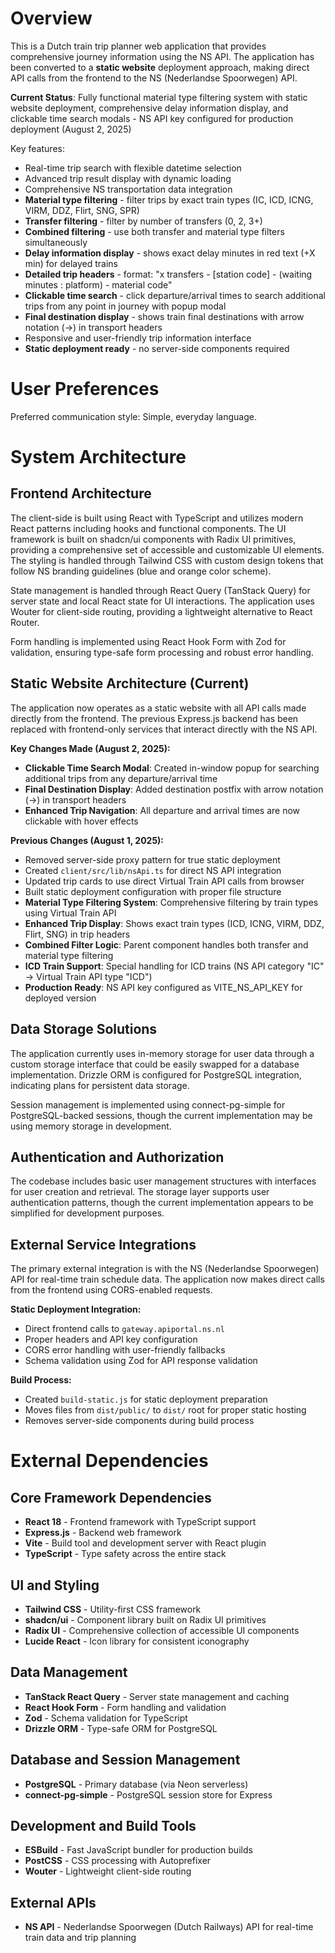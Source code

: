 # Overview

This is a Dutch train trip planner web application that provides comprehensive journey information using the NS API. The application has been converted to a **static website** deployment approach, making direct API calls from the frontend to the NS (Nederlandse Spoorwegen) API.

**Current Status**: Fully functional material type filtering system with static website deployment, comprehensive delay information display, and clickable time search modals - NS API key configured for production deployment (August 2, 2025)

Key features:
- Real-time trip search with flexible datetime selection
- Advanced trip result display with dynamic loading
- Comprehensive NS transportation data integration
- **Material type filtering** - filter trips by exact train types (IC, ICD, ICNG, VIRM, DDZ, Flirt, SNG, SPR)
- **Transfer filtering** - filter by number of transfers (0, 2, 3+)
- **Combined filtering** - use both transfer and material type filters simultaneously
- **Delay information display** - shows exact delay minutes in red text (+X min) for delayed trains
- **Detailed trip headers** - format: "x transfers - [station code] - (waiting minutes : platform) - material code"
- **Clickable time search** - click departure/arrival times to search additional trips from any point in journey with popup modal
- **Final destination display** - shows train final destinations with arrow notation (→) in transport headers
- Responsive and user-friendly trip information interface
- **Static deployment ready** - no server-side components required

# User Preferences

Preferred communication style: Simple, everyday language.

# System Architecture

## Frontend Architecture
The client-side is built using React with TypeScript and utilizes modern React patterns including hooks and functional components. The UI framework is built on shadcn/ui components with Radix UI primitives, providing a comprehensive set of accessible and customizable UI elements. The styling is handled through Tailwind CSS with custom design tokens that follow NS branding guidelines (blue and orange color scheme).

State management is handled through React Query (TanStack Query) for server state and local React state for UI interactions. The application uses Wouter for client-side routing, providing a lightweight alternative to React Router.

Form handling is implemented using React Hook Form with Zod for validation, ensuring type-safe form processing and robust error handling.

## Static Website Architecture (Current)
The application now operates as a static website with all API calls made directly from the frontend. The previous Express.js backend has been replaced with frontend-only services that interact directly with the NS API.

**Key Changes Made (August 2, 2025):**
- **Clickable Time Search Modal**: Created in-window popup for searching additional trips from any departure/arrival time
- **Final Destination Display**: Added destination postfix with arrow notation (→) in transport headers
- **Enhanced Trip Navigation**: All departure and arrival times are now clickable with hover effects

**Previous Changes (August 1, 2025):**
- Removed server-side proxy pattern for true static deployment
- Created `client/src/lib/nsApi.ts` for direct NS API integration
- Updated trip cards to use direct Virtual Train API calls from browser
- Built static deployment configuration with proper file structure
- **Material Type Filtering System**: Comprehensive filtering by train types using Virtual Train API
- **Enhanced Trip Display**: Shows exact train types (ICD, ICNG, VIRM, DDZ, Flirt, SNG) in trip headers
- **Combined Filter Logic**: Parent component handles both transfer and material type filtering
- **ICD Train Support**: Special handling for ICD trains (NS API category "IC" → Virtual Train API type "ICD")
- **Production Ready**: NS API key configured as VITE_NS_API_KEY for deployed version

## Data Storage Solutions
The application currently uses in-memory storage for user data through a custom storage interface that could be easily swapped for a database implementation. Drizzle ORM is configured for PostgreSQL integration, indicating plans for persistent data storage.

Session management is implemented using connect-pg-simple for PostgreSQL-backed sessions, though the current implementation may be using memory storage in development.

## Authentication and Authorization
The codebase includes basic user management structures with interfaces for user creation and retrieval. The storage layer supports user authentication patterns, though the current implementation appears to be simplified for development purposes.

## External Service Integrations
The primary external integration is with the NS (Nederlandse Spoorwegen) API for real-time train schedule data. The application now makes direct calls from the frontend using CORS-enabled requests.

**Static Deployment Integration:**
- Direct frontend calls to `gateway.apiportal.ns.nl`
- Proper headers and API key configuration
- CORS error handling with user-friendly fallbacks
- Schema validation using Zod for API response validation

**Build Process:**
- Created `build-static.js` for static deployment preparation
- Moves files from `dist/public/` to `dist/` root for proper static hosting
- Removes server-side components during build process

# External Dependencies

## Core Framework Dependencies
- **React 18** - Frontend framework with TypeScript support
- **Express.js** - Backend web framework
- **Vite** - Build tool and development server with React plugin
- **TypeScript** - Type safety across the entire stack

## UI and Styling
- **Tailwind CSS** - Utility-first CSS framework
- **shadcn/ui** - Component library built on Radix UI primitives
- **Radix UI** - Comprehensive collection of accessible UI components
- **Lucide React** - Icon library for consistent iconography

## Data Management
- **TanStack React Query** - Server state management and caching
- **React Hook Form** - Form handling and validation
- **Zod** - Schema validation for TypeScript
- **Drizzle ORM** - Type-safe ORM for PostgreSQL

## Database and Session Management
- **PostgreSQL** - Primary database (via Neon serverless)
- **connect-pg-simple** - PostgreSQL session store for Express

## Development and Build Tools
- **ESBuild** - Fast JavaScript bundler for production builds
- **PostCSS** - CSS processing with Autoprefixer
- **Wouter** - Lightweight client-side routing

## External APIs
- **NS API** - Nederlandse Spoorwegen (Dutch Railways) API for real-time train data and trip planning